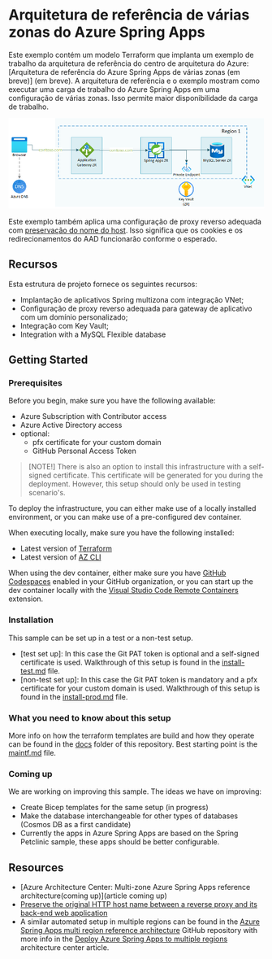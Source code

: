 # Arquitetura de referência de várias zonas do Azure Spring Apps

Este exemplo contém um modelo Terraform que implanta um exemplo de trabalho da arquitetura de referência do centro de arquitetura do Azure: [Arquitetura de referência do Azure Spring Apps de várias zonas (em breve)] (em breve). A arquitetura de referência e o exemplo mostram como executar uma carga de trabalho do Azure Spring Apps em uma configuração de várias zonas. Isso permite maior disponibilidade da carga de trabalho.

![Multi zone Spring Apps architecture diagram](./images/multi-zone-spring-apps-reference-architecture.png)

Este exemplo também aplica uma configuração de proxy reverso adequada com [preservação do nome do host](https://learn.microsoft.com/azure/architecture/best-practices/host-name-preservation). Isso significa que os cookies e os redirecionamentos do AAD funcionarão conforme o esperado.

## Recursos

Esta estrutura de projeto fornece os seguintes recursos:

- Implantação de aplicativos Spring multizona com integração VNet;
- Configuração de proxy reverso adequada para gateway de aplicativo com um domínio personalizado;
- Integração com Key Vault;
- Integration with a MySQL Flexible database

## Getting Started

### Prerequisites

Before you begin, make sure you have the following available:

- Azure Subscription with Contributor access
- Azure Active Directory access
- optional:
  - pfx certificate for your custom domain
  - GitHub Personal Access Token

> [NOTE!]
> There is also an option to install this infrastructure with a self-signed certificate. This certificate will be generated for you during the deployment. However, this setup should only be used in testing scenario's.

To deploy the infrastructure, you can either make use of a locally installed environment, or you can make use of a pre-configured dev container.

When executing locally, make sure you have the following installed:

- Latest version of [Terraform](https://learn.hashicorp.com/tutorials/terraform/install-cli)
- Latest version of [AZ CLI](https://learn.microsoft.com/en-us/cli/azure/install-azure-cli)

When using the dev container, either make sure you have [GitHub Codespaces](https://docs.github.com/codespaces/overview) enabled in your GitHub organization, or you can start up the dev container locally with the [Visual Studio Code Remote Containers](https://code.visualstudio.com/docs/remote/containers) extension.

### Installation

This sample can be set up in a test or a non-test setup.

- [test set up]: In this case the Git PAT token is optional and a self-signed certificate is used. Walkthrough of this setup is found in the [install-test.md](docs/install-test.md) file.
- [non-test set up]: In this case the Git PAT token is mandatory and a pfx certificate for your custom domain is used. Walkthrough of this setup is found in the [install-prod.md](docs/install-prod.md) file.

### What you need to know about this setup

More info on how the terraform templates are build and how they operate can be found in the [docs](docs) folder of this repository. Best starting point is the [maintf.md](docs/maintf.md) file.

### Coming up

We are working on improving this sample. The ideas we have on improving:

- Create Bicep templates for the same setup (in progress)
- Make the database interchangeable for other types of databases (Cosmos DB as a first candidate)
- Currently the apps in Azure Spring Apps are based on the Spring Petclinic sample, these apps should be better configurable.

## Resources

- [Azure Architecture Center: Multi-zone Azure Spring Apps reference architecture(coming up)](article coming up)
- [Preserve the original HTTP host name between a reverse proxy and its back-end web application](https://learn.microsoft.com/azure/architecture/best-practices/host-name-preservation)
- A similar automated setup in multiple regions can be found in the [Azure Spring Apps multi region reference architecture](https://github.com/Azure-Samples/azure-spring-apps-multi-region) GitHub repository with more info in the [Deploy Azure Spring Apps to multiple regions](https://learn.microsoft.com/azure/architecture/reference-architectures/microservices/spring-apps-multi-region) architecture center article.
